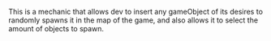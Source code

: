 This is a mechanic that allows dev to insert any gameObject of its desires to randomly spawns it in the map of the game, and also allows it to select the amount of objects to spawn.
